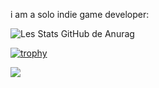 i am a solo indie game developer:

![Les Stats GitHub de Anurag](https://github-readme-stats.vercel.app/api?username=OURABIG&show_icons=true&theme=radical)


[![trophy](https://github-profile-trophy.vercel.app/?username=OURABIG&theme=onedark)](https://github.com/ryo-ma/github-profile-trophy)


[![](https://visitcount.itsvg.in/api?id=OURABIG&label=Profile%20Views&color=0&icon=5&pretty=false)](https://visitcount.itsvg.in)


